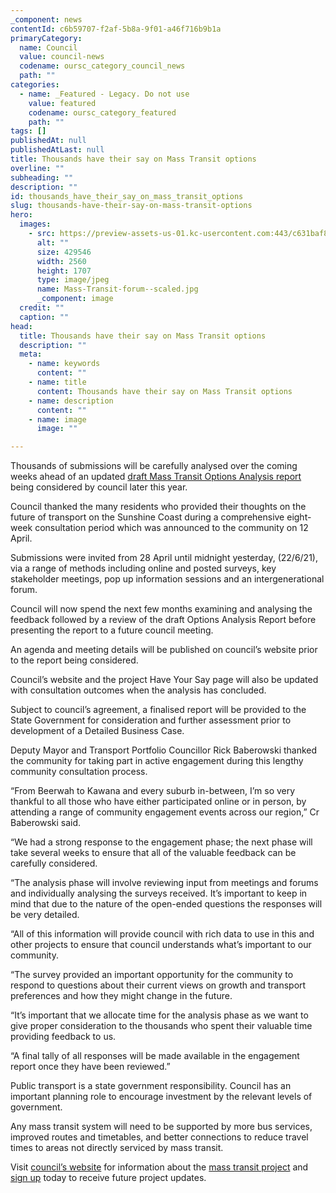 ```yaml
---
_component: news
contentId: c6b59707-f2af-5b8a-9f01-a46f716b9b1a
primaryCategory:
  name: Council
  value: council-news
  codename: oursc_category_council_news
  path: ""
categories:
  - name: _Featured - Legacy. Do not use
    value: featured
    codename: oursc_category_featured
    path: ""
tags: []
publishedAt: null
publishedAtLast: null
title: Thousands have their say on Mass Transit options
overline: ""
subheading: ""
description: ""
id: thousands_have_their_say_on_mass_transit_options
slug: thousands-have-their-say-on-mass-transit-options
hero:
  images:
    - src: https://preview-assets-us-01.kc-usercontent.com:443/c631baf8-1b46-001f-580c-d0001b68b4a8/1bacfa7b-57ba-4858-b105-0daf53dd98d9/Mass-Transit-forum--scaled.jpg
      alt: ""
      size: 429546
      width: 2560
      height: 1707
      type: image/jpeg
      name: Mass-Transit-forum--scaled.jpg
      _component: image
  credit: ""
  caption: ""
head:
  title: Thousands have their say on Mass Transit options
  description: ""
  meta:
    - name: keywords
      content: ""
    - name: title
      content: Thousands have their say on Mass Transit options
    - name: description
      content: ""
    - name: image
      image: ""

---
```

Thousands of submissions will be carefully analysed over the coming weeks ahead of an updated [draft Mass Transit Options Analysis report](https://www.sunshinecoast.qld.gov.au/Council/Planning-and-Projects/Major-Regional-Projects/Sunshine-Coast-Mass-Transit-Project/Have-Your-Say)
&#x20;being considered by council later this year.

Council thanked the many residents who provided their thoughts on the future of transport on the Sunshine Coast during a comprehensive eight-week consultation period which was announced to the community on 12 April.

Submissions were invited from 28 April until midnight yesterday, (22/6/21), via a range of methods including online and posted surveys, key stakeholder meetings, pop up information sessions and an intergenerational forum.

Council will now spend the next few months examining and analysing the feedback followed by a review of the draft Options Analysis Report before presenting the report to a future council meeting.

An agenda and meeting details will be published on council’s website prior to the report being considered.

Council’s website and the project Have Your Say page will also be updated with consultation outcomes when the analysis has concluded.

Subject to council’s agreement, a finalised report will be provided to the State Government for consideration and further assessment prior to development of a Detailed Business Case.

Deputy Mayor and Transport Portfolio Councillor Rick Baberowski thanked the community for taking part in active engagement during this lengthy community consultation process.

“From Beerwah to Kawana and every suburb in-between, I’m so very thankful to all those who have either participated online or in person, by attending a range of community engagement events across our region,” Cr Baberowski said.

“We had a strong response to the engagement phase; the next phase will take several weeks to ensure that all of the valuable feedback can be carefully considered.

“The analysis phase will involve reviewing input from meetings and forums and individually analysing the surveys received. It’s important to keep in mind that due to the nature of the open-ended questions the responses will be very detailed.

“All of this information will provide council with rich data to use in this and other projects to ensure that council understands what’s important to our community.

“The survey provided an important opportunity for the community to respond to questions about their current views on growth and transport preferences and how they might change in the future.

“It’s important that we allocate time for the analysis phase as we want to give proper consideration to the thousands who spent their valuable time providing feedback to us.

“A final tally of all responses will be made available in the engagement report once they have been reviewed.”

Public transport is a state government responsibility. Council has an important planning role to encourage investment by the relevant levels of government.

Any mass transit system will need to be supported by more bus services, improved routes and timetables, and better connections to reduce travel times to areas not directly serviced by mass transit.

Visit [council’s website](https://www.sunshinecoast.qld.gov.au/Council/Planning-and-Projects/Major-Regional-Projects/Sunshine-Coast-Mass-Transit-Project?utm_source=Corporate&utm_medium=Spotlights&utm_campaign=Mass%20Transit&utm_term=Mass%20Transit)
&#x20;for information about the [mass transit project](https://www.sunshinecoast.qld.gov.au/Council/Planning-and-Projects/Major-Regional-Projects/Sunshine-Coast-Mass-Transit-Project/Have-Your-Say)
&#x20;and [sign up](https://qld.us3.list-manage.com/subscribe?u=9efdedb1ffe01650320a415e7&id=99f5f34aee)
&#x20;today to receive future project updates.

